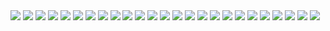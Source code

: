 <img src="https://github.com/chaajae/Fundable/assets/137244332/6bc49851-5a48-499d-8a7f-2826d2f6b57e">
<img src="https://github.com/chaajae/Fundable/assets/137244332/3bfadbd8-81b0-4322-b760-cf6f3fffc5d1">
<img src="https://github.com/chaajae/Fundable/assets/137244332/694c478c-863d-45cf-b14a-7e225d376db3">
<img src="https://github.com/chaajae/Fundable/assets/137244332/af125be1-3b92-4dc6-8e56-90884d2b1bbb">
<img src="https://github.com/chaajae/Fundable/assets/137244332/20ea0f1b-38a7-4602-bb02-eae67aad8958">
<img src="https://github.com/chaajae/Fundable/assets/137244332/143e5027-606a-48f7-9fbd-3db79401c031">
<img src="https://github.com/chaajae/Fundable/assets/137244332/568eabcf-0133-4335-9bd8-c4bbe093759d">
<img src="https://github.com/chaajae/Fundable/assets/137244332/e54e7164-6439-45df-8379-c9dde99038de">
<img src="https://github.com/chaajae/Fundable/assets/137244332/cfcdb5fa-b821-494f-b46f-f7da10d15ca2">
<img src="https://github.com/chaajae/Fundable/assets/137244332/aed8b6c9-fe51-46e0-ba1a-c4037b260779">
<img src="https://github.com/chaajae/Fundable/assets/137244332/03cc8588-8dce-4fdd-9e78-d4bc5239f26c">
<img src="https://github.com/chaajae/Fundable/assets/137244332/2c877a29-e776-4e5e-aaf7-2768b02f9889">
<img src="https://github.com/chaajae/Fundable/assets/137244332/094aabdf-ad31-480a-9036-48fae16d83a9">
<img src="https://github.com/chaajae/Fundable/assets/137244332/f8379eb5-9b09-42f9-b17d-5692cf366afd">
<img src="https://github.com/chaajae/Fundable/assets/137244332/4fc7033b-b6a9-4b1a-b614-69c6653b4071">
<img src="https://github.com/chaajae/Fundable/assets/137244332/a89de42e-5ca5-4f60-8e14-fe8fa8255ec8">
<img src="https://github.com/chaajae/Fundable/assets/137244332/f2b7d917-9a9f-43ee-8533-d8a56f8ce09e">
<img src="https://github.com/chaajae/Fundable/assets/137244332/3789cb58-695b-4a26-8707-aeb68595989e">
<img src="https://github.com/chaajae/Fundable/assets/137244332/1d9daa67-0528-4ec5-ae26-d8b516cf1f1f">
<img src="https://github.com/chaajae/Fundable/assets/137244332/0383a485-62f5-46d3-8bda-a3845848738e">
<img src="https://github.com/chaajae/Fundable/assets/137244332/be1e118c-13cb-42fb-8cfe-90c1957beae2">
<img src="https://github.com/chaajae/Fundable/assets/137244332/d184732d-499d-4b61-bfa5-68ac6979f7e4">
<img src="https://github.com/chaajae/Fundable/assets/137244332/5e41b0e0-0f94-4752-b5df-6188146ce736">
<img src="https://github.com/chaajae/Fundable/assets/137244332/a6137350-8d90-41e7-b278-1d65e2da433c">
<img src="https://github.com/chaajae/Fundable/assets/137244332/ed8d50d5-0fd8-4920-a595-c80e71dbad2e">
